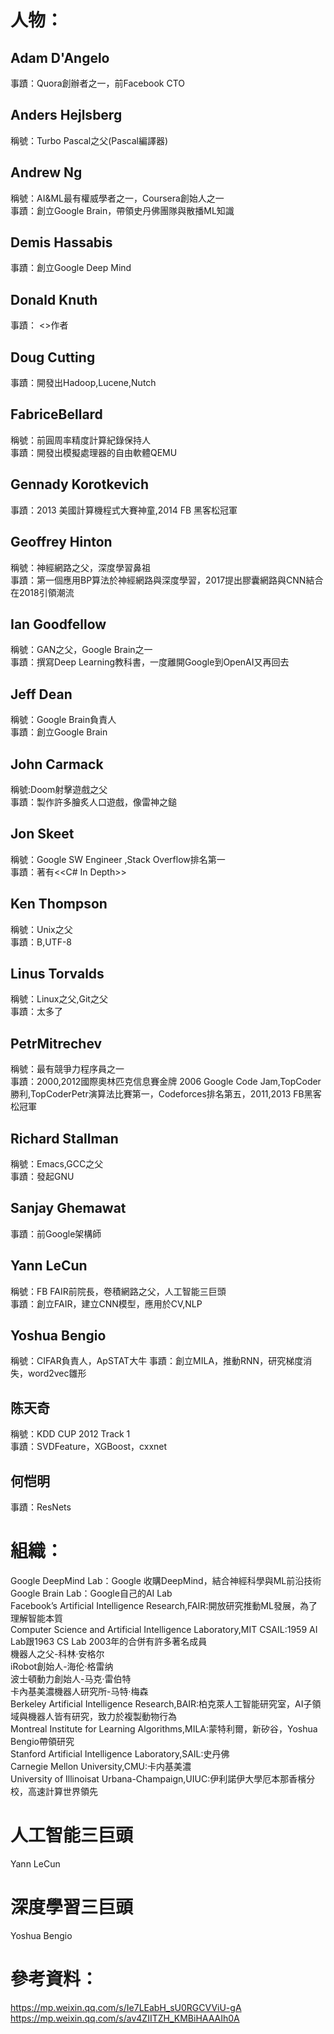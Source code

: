 # 人物：
## Adam D'Angelo
事蹟：Quora創辦者之一，前Facebook CTO
## Anders Hejlsberg
稱號：Turbo Pascal之父(Pascal編譯器)
## Andrew Ng
稱號：AI&ML最有權威學者之一，Coursera創始人之一  
事蹟：創立Google Brain，帶領史丹佛團隊與散播ML知識
## Demis Hassabis
事蹟：創立Google Deep Mind
## Donald Knuth
事蹟： <<The Art of Computer Programming>>作者
## Doug Cutting
事蹟：開發出Hadoop,Lucene,Nutch
## FabriceBellard
稱號：前圓周率精度計算紀錄保持人  
事蹟：開發出模擬處理器的自由軟體QEMU
## Gennady Korotkevich
事蹟：2013 美國計算機程式大賽神童,2014 FB 黑客松冠軍
## Geoffrey Hinton
稱號：神經網路之父，深度學習鼻祖  
事蹟：第一個應用BP算法於神經網路與深度學習，2017提出膠囊網路與CNN結合在2018引領潮流
## Ian Goodfellow
稱號：GAN之父，Google Brain之一  
事蹟：撰寫Deep Learning教科書，一度離開Google到OpenAI又再回去
## Jeff Dean
稱號：Google Brain負責人  
事蹟：創立Google Brain
## John Carmack
稱號:Doom射擊遊戲之父  
事蹟：製作許多膾炙人口遊戲，像雷神之鎚
## Jon Skeet
稱號：Google SW Engineer ,Stack Overflow排名第一  
事蹟：著有<<C# In Depth>>
## Ken Thompson
稱號：Unix之父  
事蹟：B,UTF-8
## Linus Torvalds  
稱號：Linux之父,Git之父  
事蹟：太多了
## PetrMitrechev  
稱號：最有競爭力程序員之一  
事蹟：2000,2012國際奧林匹克信息賽金牌 2006 Google Code Jam,TopCoder勝利,TopCoderPetr演算法比賽第一，Codeforces排名第五，2011,2013  FB黑客松冠軍
## Richard Stallman
稱號：Emacs,GCC之父  
事蹟：發起GNU
## Sanjay Ghemawat
事蹟：前Google架構師
## Yann LeCun
稱號：FB FAIR前院長，卷積網路之父，人工智能三巨頭  
事蹟：創立FAIR，建立CNN模型，應用於CV,NLP
## Yoshua Bengio
稱號：CIFAR負責人，ApSTAT大牛
事蹟：創立MILA，推動RNN，研究梯度消失，word2vec雛形
## 陈天奇
稱號：KDD CUP 2012 Track 1  
事蹟：SVDFeature，XGBoost，cxxnet
## 何恺明
事蹟：ResNets  

# 組織：
Google DeepMind Lab：Google 收購DeepMind，結合神經科學與ML前沿技術  
Google Brain Lab：Google自己的AI Lab  
Facebook’s Artificial Intelligence Research,FAIR:開放研究推動ML發展，為了理解智能本質  
Computer Science and Artificial Intelligence Laboratory,MIT CSAIL:1959 AI Lab跟1963 CS Lab 2003年的合併有許多著名成員  
機器人之父-科林·安格尔  
iRobot創始人-海伦·格雷纳  
波士頓動力創始人-马克·雷伯特  
卡內基美濃機器人研究所-马特·梅森  
Berkeley Artificial Intelligence Research,BAIR:柏克萊人工智能研究室，AI子領域與機器人皆有研究，致力於複製動物行為  
Montreal Institute for Learning Algorithms,MILA:蒙特利爾，新矽谷，Yoshua Bengio帶領研究  
Stanford Artificial Intelligence Laboratory,SAIL:史丹佛    
Carnegie Mellon University,CMU:卡内基美濃   
University of Illinoisat Urbana-Champaign,UIUC:伊利諾伊大學厄本那香檳分校，高速計算世界領先  

# 人工智能三巨頭  
Yann LeCun  

# 深度學習三巨頭  
Yoshua Bengio  

# 參考資料：  
https://mp.weixin.qq.com/s/Ie7LEabH_sU0RGCVViU-gA  
https://mp.weixin.qq.com/s/av4ZIITZH_KMBiHAAAIh0A  
